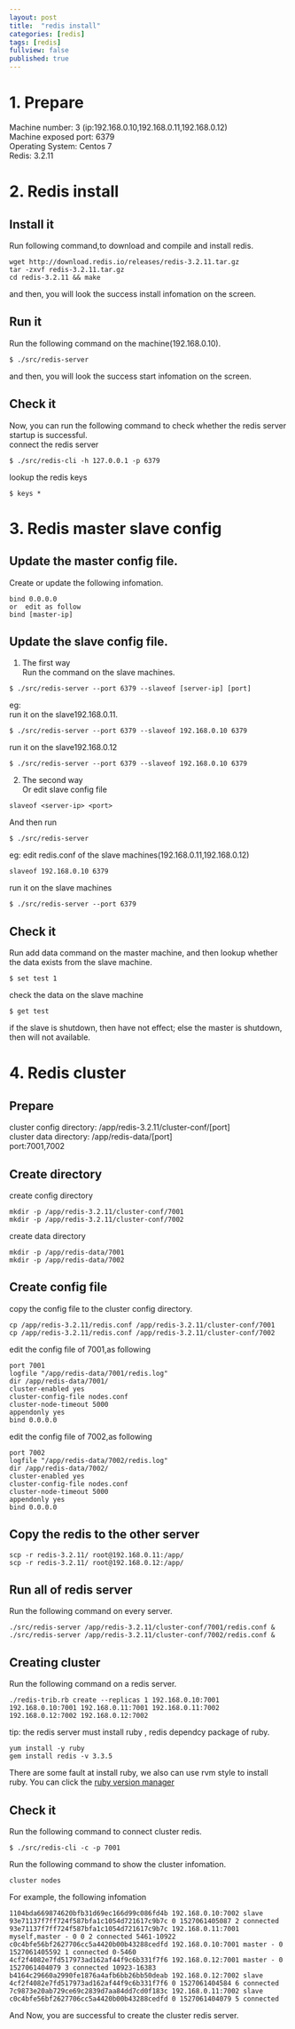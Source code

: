 ```yaml
---
layout: post
title:  "redis install"
categories: [redis]
tags: [redis]
fullview: false
published: true
---
```


# 1. Prepare
Machine number: 3 (ip:192.168.0.10,192.168.0.11,192.168.0.12)   
Machine exposed port: 6379  
Operating System: Centos 7    
Redis: 3.2.11  

# 2. Redis install
## Install it
Run following command,to download and compile and install redis.  
```shell
wget http://download.redis.io/releases/redis-3.2.11.tar.gz
tar -zxvf redis-3.2.11.tar.gz 
cd redis-3.2.11 && make
```
and then, you will look the success install infomation on the screen.


## Run it
Run the following command on the machine(192.168.0.10).
```shell
$ ./src/redis-server
```

and then, you will look the success start infomation on the screen.

## Check it
Now, you can run the following command to check whether the redis server startup is successful.  
connect the redis server
```shell
$ ./src/redis-cli -h 127.0.0.1 -p 6379
```

lookup the redis keys
```shell
$ keys *
```


# 3. Redis master slave config
## Update the master config file.  
Create or update the following infomation.
```
bind 0.0.0.0  
or  edit as follow
bind [master-ip]
```

## Update the slave config file.  
1. The first way  
Run the command on the slave machines.  
```shell
$ ./src/redis-server --port 6379 --slaveof [server-ip] [port]
```
eg:  
run it on the slave192.168.0.11.  
```shell
$ ./src/redis-server --port 6379 --slaveof 192.168.0.10 6379
```
run it on the slave192.168.0.12   
```shell
$ ./src/redis-server --port 6379 --slaveof 192.168.0.10 6379
```
2. The second way  
Or edit slave config file
```
slaveof <server-ip> <port>
```
And then run  
```shell
$ ./src/redis-server 
```
eg: edit redis.conf of the slave machines(192.168.0.11,192.168.0.12)  
```
slaveof 192.168.0.10 6379
```
run it on the slave machines  
```shell
$ ./src/redis-server --port 6379
```

## Check it
Run add data command on the master machine, and then lookup whether the data exists from the slave machine.
```shell
$ set test 1
```
check the data on the slave machine  
```shell
$ get test
```
if the slave is shutdown, then have not effect; else the master is shutdown, then will not available.  

# 4. Redis cluster
## Prepare
cluster config directory: /app/redis-3.2.11/cluster-conf/[port]  
cluster data directory: /app/redis-data/[port]  
port:7001,7002  
 
## Create directory
create config directory
```shell
mkdir -p /app/redis-3.2.11/cluster-conf/7001
mkdir -p /app/redis-3.2.11/cluster-conf/7002
```
create data directory
```shell
mkdir -p /app/redis-data/7001
mkdir -p /app/redis-data/7002
```

## Create config file
copy the config file to the cluster config directory.  
```
cp /app/redis-3.2.11/redis.conf /app/redis-3.2.11/cluster-conf/7001
cp /app/redis-3.2.11/redis.conf /app/redis-3.2.11/cluster-conf/7002
```
edit the config file of 7001,as following  
```
port 7001
logfile "/app/redis-data/7001/redis.log"
dir /app/redis-data/7001/
cluster-enabled yes
cluster-config-file nodes.conf
cluster-node-timeout 5000
appendonly yes
bind 0.0.0.0
```
edit the config file of 7002,as following   
```
port 7002
logfile "/app/redis-data/7002/redis.log"
dir /app/redis-data/7002/
cluster-enabled yes
cluster-config-file nodes.conf
cluster-node-timeout 5000
appendonly yes
bind 0.0.0.0
```

## Copy the redis to the other server
```shell
scp -r redis-3.2.11/ root@192.168.0.11:/app/
scp -r redis-3.2.11/ root@192.168.0.12:/app/
```

## Run all of redis server
Run the following command on every server.
```shell
./src/redis-server /app/redis-3.2.11/cluster-conf/7001/redis.conf &
./src/redis-server /app/redis-3.2.11/cluster-conf/7002/redis.conf &
```

## Creating cluster
Run the following command on a redis server.  
```shell
./redis-trib.rb create --replicas 1 192.168.0.10:7001 192.168.0.10:7001 192.168.0.11:7001 192.168.0.11:7002 192.168.0.12:7002 192.168.0.12:7002
```
tip: the redis server must install ruby , redis dependcy package of ruby.  
```shell
yum install -y ruby
gem install redis -v 3.3.5
```
There are some fault at install ruby, we also can use rvm style to install ruby.  You can click the [ruby version manager](http://rvm.io/rvm/install)


## Check it
Run the following command to connect cluster redis.  
```shell
$ ./src/redis-cli -c -p 7001
```
Run the following command to show the cluster infomation.  
```shell
cluster nodes
```
For example, the following infomation  
```shell
1104bda669874620bfb31d69ec166d99c086fd4b 192.168.0.10:7002 slave 93e71137f7ff724f587bfa1c1054d721617c9b7c 0 1527061405087 2 connected
93e71137f7ff724f587bfa1c1054d721617c9b7c 192.168.0.11:7001 myself,master - 0 0 2 connected 5461-10922
c0c4bfe56bf2627706cc5a4420b00b43288cedfd 192.168.0.10:7001 master - 0 1527061405592 1 connected 0-5460
4cf2f4082e7fd517973ad162af44f9c6b331f7f6 192.168.0.12:7001 master - 0 1527061404079 3 connected 10923-16383
b4164c29660a2990fe1876a4afb6bb26bb50deab 192.168.0.12:7002 slave 4cf2f4082e7fd517973ad162af44f9c6b331f7f6 0 1527061404584 6 connected
7c9873e20ab729ce69c2839d7aa84dd7cd0f183c 192.168.0.11:7002 slave c0c4bfe56bf2627706cc5a4420b00b43288cedfd 0 1527061404079 5 connected
```

And Now, you are successful to create the cluster redis server.
